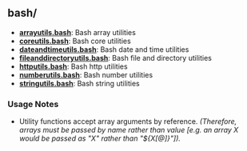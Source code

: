 
## bash/

* [**arrayutils.bash**](arrayutils.bash): Bash array utilities
* [**coreutils.bash**](coreutils.bash): Bash core utilities
* [**dateandtimeutils.bash**](dateandtimeutils.bash): Bash date and time utilities
* [**fileanddirectoryutils.bash**](fileanddirectoryutils.bash): Bash file and directory utilities
* [**httputils.bash**](httputils.bash): Bash http utilities
* [**numberutils.bash**](numberutils.bash): Bash number utilities
* [**stringutils.bash**](stringutils.bash): Bash string utilities

### Usage Notes

* Utility functions accept array arguments by reference. *(Therefore, arrays must be passed by name rather than value [e.g. an array X would be passed as "X" rather than "${X[@]}"]).*
